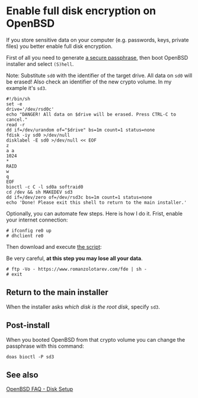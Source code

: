# Enable full disk encryption on OpenBSD

If you store sensitive data on your computer (e.g. passwords, keys,
private files) you better enable full disk encryption.

First of all you need to generate [a secure passphrase](/diceware/), then
boot OpenBSD installer and select `(S)hell`.

Note: Substitute `sd0` with the identifier of the target drive. All data
on `sd0` will be erased! Also check an identifier of the new crypto volume.
In my example it's `sd3`.

    #!/bin/sh
    set -e
    drive='/dev/rsd0c'
    echo "DANGER! All data on $drive will be erased. Press CTRL-C to cancel."
    read -r
    dd if=/dev/urandom of="$drive" bs=1m count=1 status=none
    fdisk -iy sd0 >/dev/null
    disklabel -E sd0 >/dev/null << EOF
    z
    a a
    1024
    *
    RAID
    w
    q
    EOF
    bioctl -c C -l sd0a softraid0
    cd /dev && sh MAKEDEV sd3
    dd if=/dev/zero of=/dev/rsd3c bs=1m count=1 status=none
    echo 'Done! Please exit this shell to return to the main installer.'

Optionally, you can automate few steps. Here is how I do it. Frist, enable
your internet connection:

    # ifconfig re0 up
    # dhclient re0

Then download and execute [the
script](https://raw.githubusercontent.com/romanzolotarev/romanzolotarev.github.io/master/fde):

Be very careful, **at this step you may lose all your data**.

    # ftp -Vo - https://www.romanzolotarev.com/fde | sh -
    # exit

## Return to the main installer

When the installer asks _which disk is the root disk_, specify `sd3`.

## Post-install

When you booted OpenBSD from that crypto volume you can change the
passphrase with this command:

    doas bioctl -P sd3

## See also

[OpenBSD FAQ - Disk Setup](https://www.openbsd.org/faq/faq14.html)
